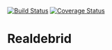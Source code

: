 [![Build Status](https://travis-ci.org/PNSalocin/realdebrid.svg?branch=master)](https://travis-ci.org/PNSalocin/realdebrid)
[![Coverage Status](https://coveralls.io/repos/PNSalocin/realdebrid/badge.svg?branch=master&service=github)](https://coveralls.io/github/PNSalocin/realdebrid?branch=master)
# Realdebrid

